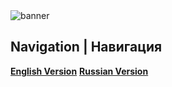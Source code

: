 <img src="../assets/MishaDesign.png" alt="banner" />

## Navigation | Навигация
**[English Version](README/README_EN.md)**
**[Russian Version](README/README_RU.md)**